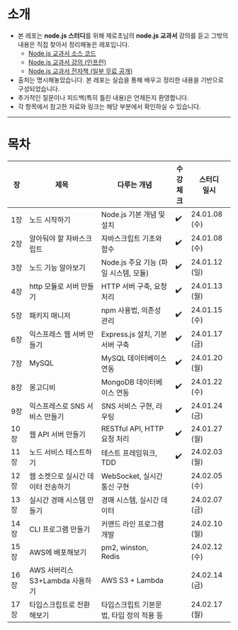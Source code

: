 # 소개

- 본 레포는 <b>node.js 스터디</b>를 위해 제로초님의 <b>node.js 교과서</b> 강의를 듣고 그밖의 내용은 직접 찾아서 정리해놓은 레포입니다.
    - [Node.js 교과서 소스 코드](https://github.com/ZeroCho/nodejs-book)
    - [Node.js 교과서 강의 (인프런)](https://www.inflearn.com/course/%EB%85%B8%EB%93%9C-js-%EA%B5%90%EA%B3%BC%EC%84%9C)
    - [Node.js 교과서 전자책 (일부 무료 공개)](https://thebook.io/080334/)
- 출처는 명시해놓았습니다. 본 레포는 실습을 통해 배우고 정리한 내용을 기반으로 구성되었습니다.
- 추가적인 질문이나 피드백(특히 틀린 내용)은 언제든지 환영합니다. 
- 각 항목에서 참고한 자료와 링크는 해당 부분에서 확인하실 수 있습니다.

---

# 목차

| 장  | 제목                            | 다루는 개념                | 수강 <br> 체크 | 스터디 <br> 일시 |
|-----|---------------------------------|----------------------------|-----------|-------------|
| 1장  | 노드 시작하기                    | Node.js 기본 개념 및 설치   |     ✔️      |     24.01.08 (수)   |
| 2장  | 알아둬야 할 자바스크립트          | 자바스크립트 기초와 함수    |       ✔️    |   24.01.08 (수)      |
| 3장  | 노드 기능 알아보기                | Node.js 주요 기능 (파일 시스템, 모듈) |    ✔️       |        24.01.12 (일)     |
| 4장  | http 모듈로 서버 만들기           | HTTP 서버 구축, 요청 처리    |      ✔️     |     24.01.13 (월)        |
| 5장  | 패키지 매니저                     | npm 사용법, 의존성 관리      |    ✔️       |    24.01.15 (수)         |
| 6장  | 익스프레스 웹 서버 만들기          | Express.js 설치, 기본 서버 구축 |    ✔️       |    24.01.17 (금)         |
| 7장  | MySQL                            | MySQL 데이터베이스 연동      |     ✔️      |      24.01.20 (월)        |
| 8장  | 몽고디비                         | MongoDB 데이터베이스 연동    |      ✔️     |      24.01.22 (수)       |
| 9장  | 익스프레스로 SNS 서비스 만들기    | SNS 서비스 구현, 라우팅     |    ✔️       |     24.01.24 (금)        |
| 10장 | 웹 API 서버 만들기               | RESTful API, HTTP 요청 처리  |    ✔️       |     24.01.27 (월)         |
| 11장 | 노드 서비스 테스트하기           | 테스트 프레임워크, TDD       |     ✔️      |   24.02.03 (월)           |
| 12장 | 웹 소켓으로 실시간 데이터 전송하기 | WebSocket, 실시간 통신 구현 |           |     24.02.05 (수)         |
| 13장 | 실시간 경매 시스템 만들기         | 경매 시스템, 실시간 데이터  |           |     24.02.07 (금)          |
| 14장 | CLI 프로그램 만들기              | 커맨드 라인 프로그램 개발   |           |     24.02.10 (월)         |
| 15장   | AWS에 배포해보기              | pm2, winston, Redis                         |                      | 24.02.12 (수)         |
| 16장   | AWS 서버리스 S3+Lambda 사용하기         | AWS S3 + Lambda  |         | 24.02.14 (금)         |
| 17장   | 타입스크립트로 전환해보기       | 타입스크립트 기본문법, 타입 정의 적용 등   |                      | 24.02.17 (월)         |